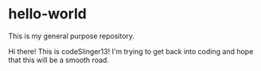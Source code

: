 # hello-world
This is my general purpose repository.

Hi there! This is codeSlinger13! I'm trying to get back into coding and hope that this will be a smooth road.
